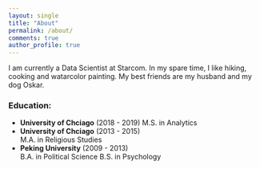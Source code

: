 ```yaml
---
layout: single
title: "About"
permalink: /about/
comments: true
author_profile: true
---
```



I am currently a Data Scientist at Starcom. In my spare time, I like hiking, cooking and watarcolor painting. My best friends are my husband and my dog Oskar.


### Education:
- **University of Chciago** (2018 - 2019)
  M.S. in Analytics   
- **University of Chciago** (2013 - 2015)   
  M.A. in Religious Studies
- **Peking University** (2009 - 2013)   
  B.A. in Political Science
  B.S. in Psychology 
